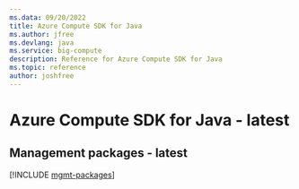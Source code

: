 ```yaml
---
ms.data: 09/20/2022
title: Azure Compute SDK for Java
ms.author: jfree
ms.devlang: java
ms.service: big-compute
description: Reference for Azure Compute SDK for Java
ms.topic: reference
author: joshfree
---
```

# Azure Compute SDK for Java - latest

## Management packages - latest
[!INCLUDE [mgmt-packages](compute-mgmt-index.md)]